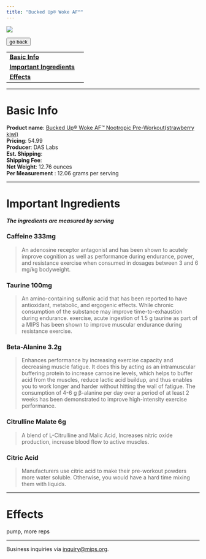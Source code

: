 ```yaml
---
title: "Bucked Up® Woke AF™"
---
```


![](/images/woke-af-nootropic.jpg)

<form>
 <input type="button" value="go back" onclick="history.back()">
</form>

|  |  |
| ----- | -------- |
| [**Basic Info**](#basic-info)    |
| [**Important Ingredients**](#important-ingredients)  |
| [**Effects**](#effects)  |

---
Basic Info
=============
**Product name**: [Bucked Up® Woke AF™ Nootropic Pre-Workout(strawberry kiwi)](https://www.gnc.com/best-sellers-shop-all/500439.html?mrkgadid=&mrkgcl=1098&mrkgen=&mrkgbflag=&mrkgcat=&acctid=21700000001526007&&dskeywordid=92700057937791656&lid=92700057937791656&ds_s_kwgid=58700006417899872&ds_s_inventory_feed_id=97700000003618928&dsproductgroupid=317461650145&product_id=500439&merchid=1418768&prodctry=US&prodlang=en&channel=online&storeid=%7Bproduct_store_id%7D&device=c&network=u&matchtype=&locationid=%7Bloc_phyiscal_ms%7D&creative=472640341132&targetid=pla-317461650145&campaignid=11357099411&adgroupid=111332759517&gclid=Cj0KCQjw3f6HBhDHARIsAD_i3D_SqtB3vhdjmTAXeVkVPrjpSbTRcM--vGew_sJ2ujxUgUXcRg-ivIcaAgnOEALw_wcB&gclsrc=aw.ds) \
**Pricing**: 54.99 \
**Producer**: DAS Labs \
**Est. Shipping**: \
**Shipping Fee**: \
**Net Weight**: 12.76 ounces \
**Per Measurement** : 12.06 grams per serving

---

Important Ingredients
=============
***The ingredients are measured by serving***

### **Caffeine 333mg**
>  An adenosine receptor antagonist and has been shown to acutely improve cognition as well as performance during endurance, power, and resistance exercise when consumed in dosages between 3 and 6 mg/kg bodyweight.

### **Taurine 100mg**
> An amino-containing sulfonic acid that has been reported to have antioxidant, metabolic, and ergogenic effects. While chronic consumption of the substance may improve time-to-exhaustion during endurance. exercise, acute ingestion of 1.5 g taurine as part of a MIPS has been shown to improve muscular endurance during resistance exercise. 

### **Beta-Alanine 3.2g**
> Enhances performance by increasing exercise capacity and decreasing muscle fatigue. It does this by acting as an intramuscular buffering protein to increase carnosine levels, which helps to buffer acid from the muscles, reduce lactic acid buildup, and thus enables you to work longer and harder without hitting the wall of fatigue. The consumption of 4-6 g β-alanine per day over a period of at least 2 weeks has been demonstrated to improve high-intensity exercise performance.

### **Citrulline Malate 6g**
> A blend of L-Citrulline and Malic Acid, Increases nitric oxide production, increase blood flow to active muscles. 

### **Citric Acid**
>Manufacturers use citric acid to make their pre-workout powders more water soluble. Otherwise, you would have a hard time mixing them with liquids.


---
Effects
=============
pump, more reps

---
Business inquiries via inquiry@mips.org.
